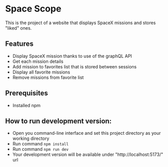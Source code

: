 # Space Scope
This is the project of a website that displays SpaceX missions and stores "liked" ones.
## Features
* Display SpaceX mission thanks to use of the graphQL API
* Get each mission details
* Add mission to favorites list that is stored between sessions
* Display all favorite missions
* Remove missions from favorite list
## Prerequisites
* Installed npm
## How to run development version:
* Open you command-line interface and set this project directory as your working directory 
* Run command ```npm install``` 
* Run command ```npm run dev```
* Your development version will be available under "http://localhost:5173/" url